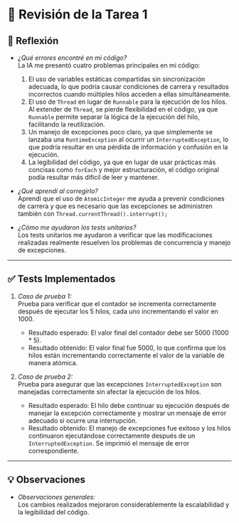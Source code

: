 # 📝 Revisión de la Tarea 1

## 📌 Reflexión
- *¿Qué errores encontré en mi código?*  
  La IA me presentó cuatro problemas principales en mi código:
    1. El uso de variables estáticas compartidas sin sincronización adecuada, lo que podría causar condiciones de carrera y resultados incorrectos cuando múltiples hilos acceden a ellas simultáneamente.
    2. El uso de `Thread` en lugar de `Runnable` para la ejecución de los hilos. Al extender de `Thread`, se pierde flexibilidad en el código, ya que `Runnable` permite separar la lógica de la ejecución del hilo, facilitando la reutilización.
    3. Un manejo de excepciones poco claro, ya que simplemente se lanzaba una `RuntimeException` al ocurrir un `InterruptedException`, lo que podría resultar en una pérdida de información y confusión en la ejecución.
    4. La legibilidad del código, ya que en lugar de usar prácticas más concisas como `forEach` y mejor estructuración, el código original podía resultar más difícil de leer y mantener.

- *¿Qué aprendí al corregirlo?*  
  Aprendí que el uso de `AtomicInteger` me ayuda a prevenir condiciones de carrera y que es necesario que las excepciones se administren también con `Thread.currentThread().interrupt();`

- *¿Cómo me ayudaron los tests unitarios?*  
  Los tests unitarios me ayudaron a verificar que las modificaciones realizadas realmente resuelven los problemas de concurrencia y manejo de excepciones.

---

## ✅ Tests Implementados
1. *Caso de prueba 1:*  
   Prueba para verificar que el contador se incrementa correctamente después de ejecutar los 5 hilos, cada uno incrementando el valor en 1000.
    - Resultado esperado: El valor final del contador debe ser 5000 (1000 * 5).
    - Resultado obtenido: El valor final fue 5000, lo que confirma que los hilos están incrementando correctamente el valor de la variable de manera atómica.

2. *Caso de prueba 2:*  
   Prueba para asegurar que las excepciones `InterruptedException` son manejadas correctamente sin afectar la ejecución de los hilos.
    - Resultado esperado: El hilo debe continuar su ejecución después de manejar la excepción correctamente y mostrar un mensaje de error adecuado si ocurre una interrupción.
    - Resultado obtenido: El manejo de excepciones fue exitoso y los hilos continuaron ejecutándose correctamente después de un `InterruptedException`. Se imprimió el mensaje de error correspondiente.

---

## 💡 Observaciones
- *Observaciones generales:*  
  Los cambios realizados mejoraron considerablemente la escalabilidad y la legibilidad del código.

